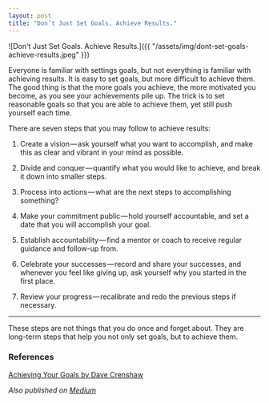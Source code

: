 ```yaml
---
layout: post
title: "Don’t Just Set Goals. Achieve Results."
---
```


![Don't Just Set Goals. Achieve Results.]({{ "/assets/img/dont-set-goals-achieve-results.jpeg" }})

Everyone is familiar with settings goals, but not everything is familiar with achieving results. It is easy to set goals, but more difficult to achieve them. The good thing is that the more goals you achieve, the more motivated you become, as you see your achievements pile up. The trick is to set reasonable goals so that you are able to achieve them, yet still push yourself each time.

There are seven steps that you may follow to achieve results:

1. Create a vision — ask yourself what you want to accomplish, and make this as clear and vibrant in your mind as possible.

2. Divide and conquer — quantify what you would like to achieve, and break it down into smaller steps.

3. Process into actions — what are the next steps to accomplishing something?

4. Make your commitment public — hold yourself accountable, and set a date that you will accomplish your goal.

5. Establish accountability — find a mentor or coach to receive regular guidance and follow-up from.

6. Celebrate your successes — record and share your successes, and whenever you feel like giving up, ask yourself why you started in the first place.
7. Review your progress — recalibrate and redo the previous steps if necessary.

---

These steps are not things that you do once and forget about. They are long-term steps that help you not only set goals, but to achieve them.

### References

[Achieving Your Goals by Dave Crenshaw](https://www.lynda.com/Business-Skills-tutorials/Achieving-Your-Goals/96757-2.html)

*Also published on [Medium](https://medium.com/@LeNPaul/dont-just-set-goals-achieve-results-aa36985161bd)*
